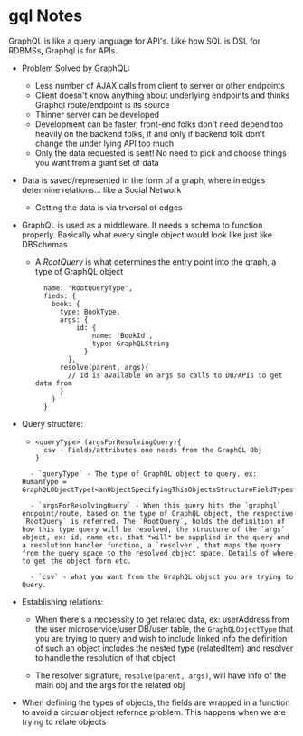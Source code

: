 # gql Notes

GraphQL is like a query language for API's. Like how SQL is DSL for RDBMSs, Graphql is for APIs.

- Problem Solved by GraphQL:
  - Less number of AJAX calls from client to server or other endpoints
  - Client doesn't know anything about underlying endpoints and thinks Graphql route/endpoint is its source
  - Thinner server can be developed
  - Development can be faster, front-end folks don't need depend too heavily on the backend folks, if and only if backend folk don't change the under lying API too much
  - Only the data requested is sent! No need to pick and choose things you want from a giant set of data

- Data is saved/represented in the form of a graph, where in edges determine relations... like a Social Network
  - Getting the data is via trversal of edges

- GraphQL is used as a middleware. It needs a schema to function properly. Basically what every single object would look like just like DBSchemas
  - A _RootQuery_ is what determines the entry point into the graph, a type of GraphQL object
    ```
      name: 'RootQueryType',
      fieds: {
        book: {
          type: BookType,
          args: {
              id: {
                  name: 'BookId',
                  type: GraphQLString
                }
            },
          resolve(parent, args){
            // id is available on args so calls to DB/APIs to get data from
          }
        }
      }
    ```

- Query structure:
  - ```
    <queryType> (argsForResolvingQuery){
      csv - Fields/attributes one needs from the GraphQL Obj
    }
  ```
    - `queryType` - The type of GraphQL object to query. ex: HumanType = GraphQLObjectType(<anObjectSpecifyingThisObjectsStructureFieldTypes>)

    - `argsForResolvingQuery` - When this query hits the `graphql` endpoint/route, based on the type of GraphQL object, the respective `RootQuery` is referred. The `RootQuery`, holds the definition of how this type query will be resolved, the structure of the `args` object, ex: id, name etc. that *will* be supplied in the query and a resolution handler function, a `resolver`, that maps the query from the query space to the resolved object space. Details of where to get the object form etc.

    - `csv` - what you want from the GraphQL objsct you are trying to Query.

- Establishing relations:
  - When there's a necsessity to get related data, ex: userAddress from the user microservice/user DB/user table, the `GraphQLObjectType` that you are trying to query and wish to include linked info the definition of such an object includes the nested type (relatedItem) and resolver to handle the resolution of that object

  - The resolver signature, `resolve(parent, args)`, will have info of the main obj and the args for the related obj

- When defining the types of objects, the fields are wrapped in a function to avoid a circular object refernce problem. This happens when we are trying to relate objects